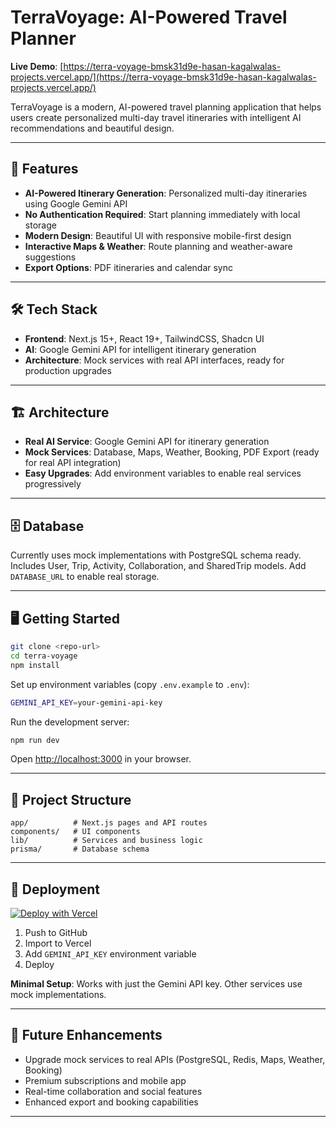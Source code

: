# TerraVoyage: AI-Powered Travel Planner

**Live Demo**: [https://terra-voyage-bmsk31d9e-hasan-kagalwalas-projects.vercel.app/](https://terra-voyage-bmsk31d9e-hasan-kagalwalas-projects.vercel.app/)

TerraVoyage is a modern, AI-powered travel planning application that helps users create personalized multi-day travel itineraries with intelligent AI recommendations and beautiful design.

---

## 🚀 Features

- **AI-Powered Itinerary Generation**: Personalized multi-day itineraries using Google Gemini API
- **No Authentication Required**: Start planning immediately with local storage
- **Modern Design**: Beautiful UI with responsive mobile-first design
- **Interactive Maps & Weather**: Route planning and weather-aware suggestions
- **Export Options**: PDF itineraries and calendar sync

---

## 🛠️ Tech Stack

- **Frontend**: Next.js 15+, React 19+, TailwindCSS, Shadcn UI
- **AI**: Google Gemini API for intelligent itinerary generation
- **Architecture**: Mock services with real API interfaces, ready for production upgrades

---

## 🏗️ Architecture

- **Real AI Service**: Google Gemini API for itinerary generation
- **Mock Services**: Database, Maps, Weather, Booking, PDF Export (ready for real API integration)
- **Easy Upgrades**: Add environment variables to enable real services progressively

---

## 🗄️ Database

Currently uses mock implementations with PostgreSQL schema ready. Includes User, Trip, Activity, Collaboration, and SharedTrip models. Add `DATABASE_URL` to enable real storage.

---

## 🖥️ Getting Started

```bash
git clone <repo-url>
cd terra-voyage
npm install
```

Set up environment variables (copy `.env.example` to `.env`):
```bash
GEMINI_API_KEY=your-gemini-api-key
```

Run the development server:
```bash
npm run dev
```

Open [http://localhost:3000](http://localhost:3000) in your browser.

---

## 🧩 Project Structure

```
app/          # Next.js pages and API routes
components/   # UI components
lib/          # Services and business logic
prisma/       # Database schema
```

---

## 🚀 Deployment

[![Deploy with Vercel](https://vercel.com/button)](https://vercel.com/new/clone?repository-url=https://github.com/your-username/terra-voyage&env=GEMINI_API_KEY)

1. Push to GitHub
2. Import to Vercel
3. Add `GEMINI_API_KEY` environment variable
4. Deploy

**Minimal Setup**: Works with just the Gemini API key. Other services use mock implementations.

---

## 🔮 Future Enhancements

- Upgrade mock services to real APIs (PostgreSQL, Redis, Maps, Weather, Booking)
- Premium subscriptions and mobile app
- Real-time collaboration and social features
- Enhanced export and booking capabilities

---
